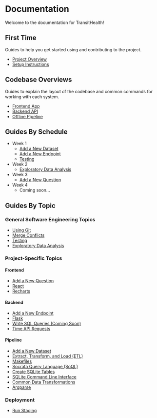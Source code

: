 # Documentation

Welcome to the documentation for TransitHealth!

## First Time

Guides to help you get started using and contributing to the project.

- [Project Overview](https://bit.ly/sds-transithealth-slides)
- [Setup Instructions](setup.md)

## Codebase Overviews

Guides to explain the layout of the codebase and common commands for working with each system.

- [Frontend App](../app/README.md)
- [Backend API](../api/README.md)
- [Offline Pipeline](../pipeline/README.md)

## Guides By Schedule

- Week 1
    - [Add a New Dataset](new_dataset.md)
    - [Add a New Endpoint](new_dataset.md)
    - [Testing](testing.md)
- Week 2
    - [Exploratory Data Analysis](eda.md)
- Week 3
    - [Add a New Question](new_question.md)
- Week 4
    - Coming soon...

## Guides By Topic

### General Software Engineering Topics

- [Using Git](git.md)
- [Merge Conflicts](merge_conflicts.md)
- [Testing](testing.md)
- [Exploratory Data Analysis](eda.md)

### Project-Specific Topics

#### Frontend

- [Add a New Question](new_question.md)
- [React](react.md)
- [Recharts](recharts.md)

#### Backend

- [Add a New Endpoint](new_endpoint.md)
- [Flask](flask.md)
- [Write SQL Queries (Coming Soon)](sqlite.md#write-queries)
- [Time API Requests](time_api_requests.md)

#### Pipeline

- [Add a New Dataset](new_dataset.md)
- [Extract, Transform, and Load (ETL)](etl.md)
- [Makefiles](makefiles.md)
- [Socrata Query Language (SoQL)](soql.md)
- [Create SQLite Tables](sqlite.md#create-tables)
- [SQLite Command Line Interface](sqlite.md#command-line-interface)
- [Common Data Transformations](transformations.md)
- [Argparse](argparse.md)

### Deployment

- [Run Staging](staging.md)
